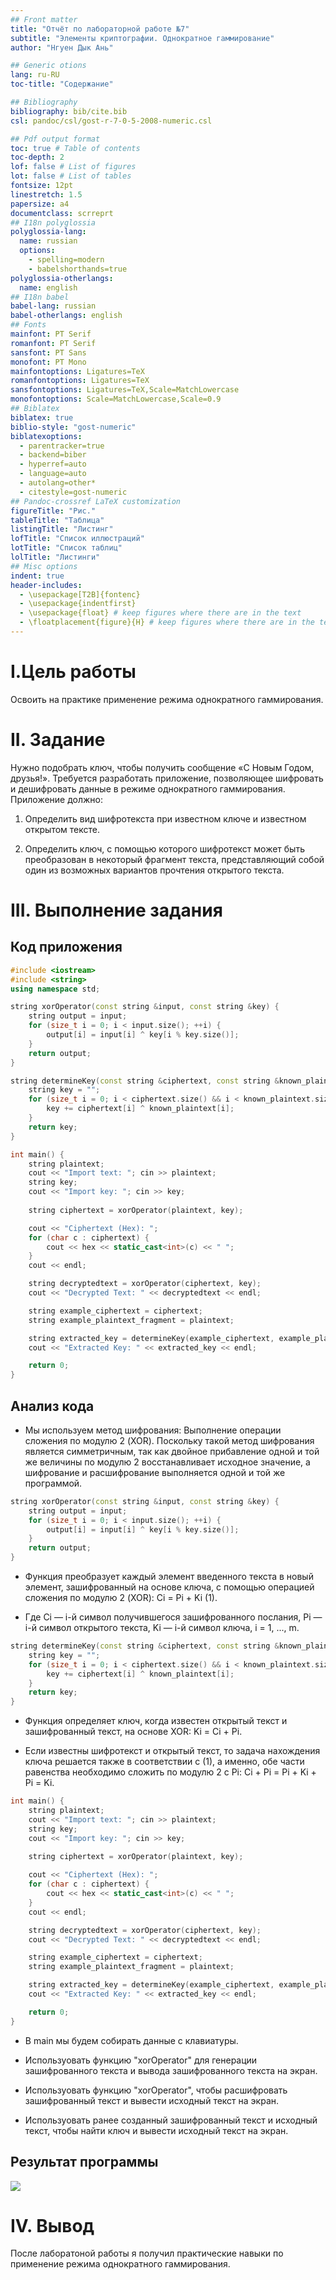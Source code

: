 ```yaml
---
## Front matter
title: "Отчёт по лабораторной работе №7"
subtitle: "Элементы криптографии. Однократное гаммирование"
author: "Нгуен Дык Ань"

## Generic otions
lang: ru-RU
toc-title: "Содержание"

## Bibliography
bibliography: bib/cite.bib
csl: pandoc/csl/gost-r-7-0-5-2008-numeric.csl

## Pdf output format
toc: true # Table of contents
toc-depth: 2
lof: false # List of figures
lot: false # List of tables
fontsize: 12pt
linestretch: 1.5
papersize: a4
documentclass: scrreprt
## I18n polyglossia
polyglossia-lang:
  name: russian
  options:
	- spelling=modern
	- babelshorthands=true
polyglossia-otherlangs:
  name: english
## I18n babel
babel-lang: russian
babel-otherlangs: english
## Fonts
mainfont: PT Serif
romanfont: PT Serif
sansfont: PT Sans
monofont: PT Mono
mainfontoptions: Ligatures=TeX
romanfontoptions: Ligatures=TeX
sansfontoptions: Ligatures=TeX,Scale=MatchLowercase
monofontoptions: Scale=MatchLowercase,Scale=0.9
## Biblatex
biblatex: true
biblio-style: "gost-numeric"
biblatexoptions:
  - parentracker=true
  - backend=biber
  - hyperref=auto
  - language=auto
  - autolang=other*
  - citestyle=gost-numeric
## Pandoc-crossref LaTeX customization
figureTitle: "Рис."
tableTitle: "Таблица"
listingTitle: "Листинг"
lofTitle: "Список иллюстраций"
lotTitle: "Список таблиц"
lolTitle: "Листинги"
## Misc options
indent: true
header-includes:
  - \usepackage[T2B]{fontenc}
  - \usepackage{indentfirst}
  - \usepackage{float} # keep figures where there are in the text
  - \floatplacement{figure}{H} # keep figures where there are in the text
---
```


# I.Цель работы

Освоить на практике применение режима однократного гаммирования.

# II. Задание

Нужно подобрать ключ, чтобы получить сообщение «С Новым Годом, друзья!». Требуется разработать приложение, позволяющее шифровать и дешифровать данные в режиме однократного гаммирования. Приложение должно:

1. Определить вид шифротекста при известном ключе и известном открытом тексте.

2. Определить ключ, с помощью которого шифротекст может быть преобразован в некоторый фрагмент текста, представляющий собой один из возможных вариантов прочтения открытого текста.

# III. Выполнение задания

## Код приложения

```C++
#include <iostream>
#include <string>
using namespace std;

string xorOperator(const string &input, const string &key) {
    string output = input;
    for (size_t i = 0; i < input.size(); ++i) {
        output[i] = input[i] ^ key[i % key.size()];
    }
    return output;
}

string determineKey(const string &ciphertext, const string &known_plaintext) {
    string key = "";
    for (size_t i = 0; i < ciphertext.size() && i < known_plaintext.size(); ++i) {
        key += ciphertext[i] ^ known_plaintext[i];
    }
    return key;
}

int main() {
    string plaintext;
    cout << "Import text: "; cin >> plaintext;
    string key;
    cout << "Import key: "; cin >> key;
       
    string ciphertext = xorOperator(plaintext, key);

    cout << "Ciphertext (Hex): ";
    for (char c : ciphertext) {
        cout << hex << static_cast<int>(c) << " ";
    }
    cout << endl;

    string decryptedtext = xorOperator(ciphertext, key);
    cout << "Decrypted Text: " << decryptedtext << endl;

    string example_ciphertext = ciphertext;
    string example_plaintext_fragment = plaintext;

    string extracted_key = determineKey(example_ciphertext, example_plaintext_fragment);
    cout << "Extracted Key: " << extracted_key << endl;

    return 0;
}
```

## Анализ кода

- Мы используем метод шифрования: Выполнение операции сложения по модулю 2 (XOR). Поскольку такой метод шифрования является симметричным, так как двойное прибавление одной и той же величины по модулю 2 восстанавливает исходное значение, а шифрование и расшифрование выполняется одной и той же программой.

```C++
string xorOperator(const string &input, const string &key) {
    string output = input;
    for (size_t i = 0; i < input.size(); ++i) {
        output[i] = input[i] ^ key[i % key.size()];
    }
    return output;
}
```

- Функция преобразует каждый элемент введенного текста в новый элемент, зашифрованный на основе ключа, с помощью операцией сложения по модулю 2 (XOR): Ci = Pi + Ki (1).

- Где Ci — i-й символ получившегося зашифрованного послания, Pi — i-й символ открытого текста, Ki — i-й символ ключа, i = 1, ..., m.

```C++
string determineKey(const string &ciphertext, const string &known_plaintext) {
    string key = "";
    for (size_t i = 0; i < ciphertext.size() && i < known_plaintext.size(); ++i) {
        key += ciphertext[i] ^ known_plaintext[i];
    }
    return key;
}
```

- Функция определяет ключ, когда известен открытый текст и зашифрованный текст, на основе XOR: Ki = Ci + Pi.

- Если известны шифротекст и открытый текст, то задача нахождения ключа решается также в соответствии с (1), а именно, обе части равенства необходимо сложить по модулю 2 с Pi: Ci + Pi = Pi + Ki + Pi = Ki.

```C++
int main() {
    string plaintext;
    cout << "Import text: "; cin >> plaintext;
    string key;
    cout << "Import key: "; cin >> key;
       
    string ciphertext = xorOperator(plaintext, key);

    cout << "Ciphertext (Hex): ";
    for (char c : ciphertext) {
        cout << hex << static_cast<int>(c) << " ";
    }
    cout << endl;

    string decryptedtext = xorOperator(ciphertext, key);
    cout << "Decrypted Text: " << decryptedtext << endl;

    string example_ciphertext = ciphertext;
    string example_plaintext_fragment = plaintext;

    string extracted_key = determineKey(example_ciphertext, example_plaintext_fragment);
    cout << "Extracted Key: " << extracted_key << endl;

    return 0;
}
```

- В main мы будем собирать данные с клавиатуры.

- Используовать функцию "xorOperator" для генерации зашифрованного текста и вывода зашифрованного текста на экран.

- Используовать функцию "xorOperator", чтобы расшифровать зашифрованный текст и вывести исходный текст на экран.

- Используовать ранее созданный зашифрованный текст и исходный текст, чтобы найти ключ и вывести исходный текст на экран.

## Результат программы

![](img/1.png)

# IV. Вывод

После лаборатоной работы я получил практические навыки по применение режима однократного гаммирования.
